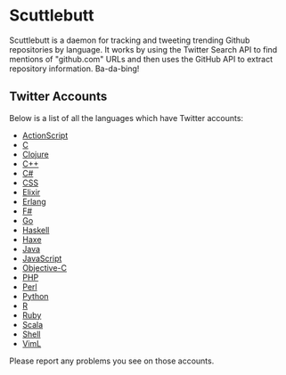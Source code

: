 Scuttlebutt
===========

Scuttlebutt is a daemon for tracking and tweeting trending Github repositories
by language. It works by using the Twitter Search API to find mentions of
"github.com" URLs and then uses the GitHub API to extract repository
information. Ba-da-bing!


## Twitter Accounts

Below is a list of all the languages which have Twitter accounts:

* [ActionScript](https://twitter.com/oss_as3)
* [C](https://twitter.com/oss_clang)
* [Clojure](https://twitter.com/oss_clj)
* [C++](https://twitter.com/oss_cpp)
* [C#](https://twitter.com/oss_csharp)
* [CSS](https://twitter.com/oss_css)
* [Elixir](https://twitter.com/oss_elixir)
* [Erlang](https://twitter.com/oss_erlang)
* [F#](https://twitter.com/oss_fsharp)
* [Go](https://twitter.com/oss_go)
* [Haskell](https://twitter.com/oss_haskell)
* [Haxe](https://twitter.com/oss_haxe)
* [Java](https://twitter.com/oss_java)
* [JavaScript](https://twitter.com/oss_js)
* [Objective-C](https://twitter.com/oss_objc)
* [PHP](https://twitter.com/oss_php)
* [Perl](https://twitter.com/oss_pl)
* [Python](https://twitter.com/oss_py)
* [R](https://twitter.com/oss_rlang)
* [Ruby](https://twitter.com/oss_rb)
* [Scala](https://twitter.com/oss_scala)
* [Shell](https://twitter.com/oss_sh)
* [VimL](https://twitter.com/oss_viml)

Please report any problems you see on those accounts.

